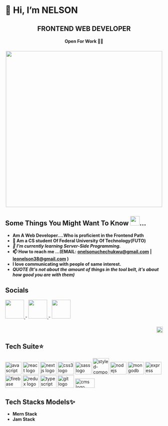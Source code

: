 # 👋 Hi, I’m NELSON

## <div align="center">FRONTEND WEB DEVELOPER</div>
#### <p align="center">**Open For Work 💼💼**<p> 
  
###

  <div align="center">
    <img src="https://user-images.githubusercontent.com/95982650/211197145-09f759f9-7b42-493e-bb6d-174488820ede.gif" width="500"/>
  </div>
  
## Some Things You Might Want To Know <img src="https://user-images.githubusercontent.com/95982650/217330060-490c1e5e-1dfc-4a92-bb37-a6998bb9ce0c.png" width="30" />...

 - **Am A Web Developer....Who is proficient in the Frontend Path**
 - **🏫  Am a CS student Of Federal University Of Technology(FUTO)**
 - ***🌱  I’m currently learning Server-Side Programming.***
 - **📫 How to reach me ...(EMAIL: onelsonuchechukwu@gmail.com  | leonelson38@gmail.com )**
 -    **I love communicating with people of same interest.**
 - ***QUOTE (It's not about the amount of things in the tool belt, it's about how good you are with them)***

## Socials
  <div>
       <a href="https://twitter.com/Nelson_f2e">
         <img src="https://user-images.githubusercontent.com/95982650/217645051-8dadef9d-edd7-4384-97b8-fab6f0b904d7.png" width="60" />
       </a>
       -
       <a href="https://www.frontendmentor.io/profile/nelsonleone" align="center">
         <img src="https://user-images.githubusercontent.com/95982650/220240791-c5b49ec5-da28-4b8e-b0f3-9a05e4076bb2.png" width="60" />
       </a>
       -
       <a href="linkedin.com/in/nelson-onuegbu-3ba269267" align="center">
         <img src="https://user-images.githubusercontent.com/95982650/223276864-0b616ae1-98ef-42b8-990b-30047594d3f1.png" width="60" />
       </a>
  </div>
  
  ###
  
  <div align="right">
<div>
<img src="https://github-readme-stats.vercel.app/api/top-langs/?username=nelsonleone&layout=compact&theme=ocean_dark" alt="languages graph" height="20" />
</div>

</div>

###


## Tech Suite⭐

<div align="left">
  <img src="https://cdn.jsdelivr.net/gh/devicons/devicon/icons/javascript/javascript-original.svg" height="40" width="52" alt="javascript logo"  />
  <img src="https://cdn.jsdelivr.net/gh/devicons/devicon/icons/react/react-original.svg" height="40" width="52" alt="react logo"  />
  <img src="https://cdn.jsdelivr.net/gh/devicons/devicon/icons/nextjs/nextjs-original.svg" height="40" width="52" alt="nextjs logo"  />
  <img src="https://cdn.jsdelivr.net/gh/devicons/devicon/icons/css3/css3-original.svg" height="40" width="52" alt="css3 logo"  />
  <img src="https://cdn.jsdelivr.net/gh/devicons/devicon/icons/sass/sass-original.svg" height="40" width="52" alt="sass logo"  />
  <img src="https://user-images.githubusercontent.com/95982650/236316213-8f58a30f-362b-4a70-9bca-17ab17f41d10.png" heigh"40" width="52" alt="styled-component logo"/>
  <img src="https://cdn.jsdelivr.net/gh/devicons/devicon/icons/nodejs/nodejs-original.svg" height="40" width="52" alt="nodejs logo"  />
  <img src="https://cdn.jsdelivr.net/gh/devicons/devicon/icons/mongodb/mongodb-original.svg" height="40" width="52" alt="mongodb logo"  />
  <img src="https://cdn.jsdelivr.net/gh/devicons/devicon/icons/express/express-original.svg" height="40" width="52" alt="express logo"  />
  <img src="https://cdn.jsdelivr.net/gh/devicons/devicon/icons/firebase/firebase-plain.svg" height="40" width="52" alt="firebase logo"  />
  <img src="https://cdn.jsdelivr.net/gh/devicons/devicon/icons/redux/redux-original.svg" height="40" width="52" alt="redux logo"  />
  <img src="https://cdn.jsdelivr.net/gh/devicons/devicon/icons/typescript/typescript-original.svg" height="40" width="52" alt="typescript logo"  />
  <img src="https://cdn.jsdelivr.net/gh/devicons/devicon/icons/git/git-original.svg" height="40" width="52" alt="git logo"  />
  <img src="https://user-images.githubusercontent.com/95982650/236313860-01bc65f2-1081-47b7-acbe-aabf8a4c5edd.png" width="62" height="30" alt="cms  logo" />
</div>

###
   

## Tech Stacks Models✨ 
 - **Mern Stack**            
 - **Jam Stack**

<!---
nelsonleone/nelsonleone is a ✨ special ✨ repository because its `README.md` (this file) appears on your GitHub profile.
You can click the Preview link to take a look at your changes.


--->

                
